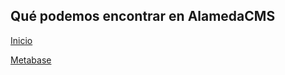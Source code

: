 ## Qué podemos encontrar en AlamedaCMS
                     
[Inicio](index.md)

[Metabase](metabase.md)
